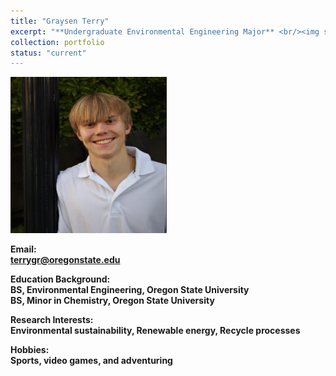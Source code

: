 ```yaml
---
title: "Graysen Terry"
excerpt: "**Undergraduate Environmental Engineering Major** <br/><img src='/images/GraysenTerry.jpg' width='250' height='250'>"
collection: portfolio
status: "current"
---
```


<img src='/images/GraysenTerry.jpg' width='250' height='250'>

**Email:** <br/>
**terrygr@oregonstate.edu**

**Education Background:** <br/>
**BS, Environmental Engineering, Oregon State University** <br/>
**BS, Minor in Chemistry, Oregon State University** <br/>

**Research Interests:** <br/>
**Environmental sustainability, Renewable energy, Recycle processes** <br/>

**Hobbies:** <br/>
**Sports, video games, and adventuring** <br/>
